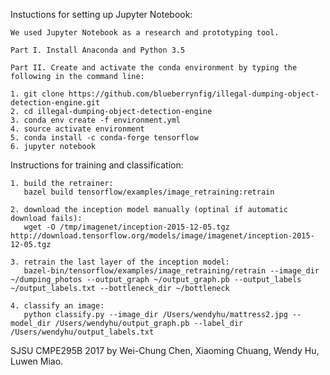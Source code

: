 Instuctions for setting up Jupyter Notebook:

	We used Jupyter Notebook as a research and prototyping tool. 

	Part I. Install Anaconda and Python 3.5

	Part II. Create and activate the conda environment by typing the following in the command line:

	1. git clone https://github.com/blueberrynfig/illegal-dumping-object-detection-engine.git
	2. cd illegal-dumping-object-detection-engine
	3. conda env create -f environment.yml
	4. source activate environment
	5. conda install -c conda-forge tensorflow
	6. jupyter notebook

Instructions for training and classification:

	1. build the retrainer:
	   bazel build tensorflow/examples/image_retraining:retrain

	2. download the inception model manually (optinal if automatic download fails): 
	   wget -O /tmp/imagenet/inception-2015-12-05.tgz http://download.tensorflow.org/models/image/imagenet/inception-2015-12-05.tgz

	3. retrain the last layer of the inception model: 
	   bazel-bin/tensorflow/examples/image_retraining/retrain --image_dir ~/dumping_photos --output_graph ~/output_graph.pb --output_labels ~/output_labels.txt --bottleneck_dir ~/bottleneck

	4. classify an image:
	   python classify.py --image_dir /Users/wendyhu/mattress2.jpg --model_dir /Users/wendyhu/output_graph.pb --label_dir /Users/wendyhu/output_labels.txt 

SJSU CMPE295B 2017 by Wei-Chung Chen, Xiaoming Chuang, Wendy Hu, Luwen Miao.